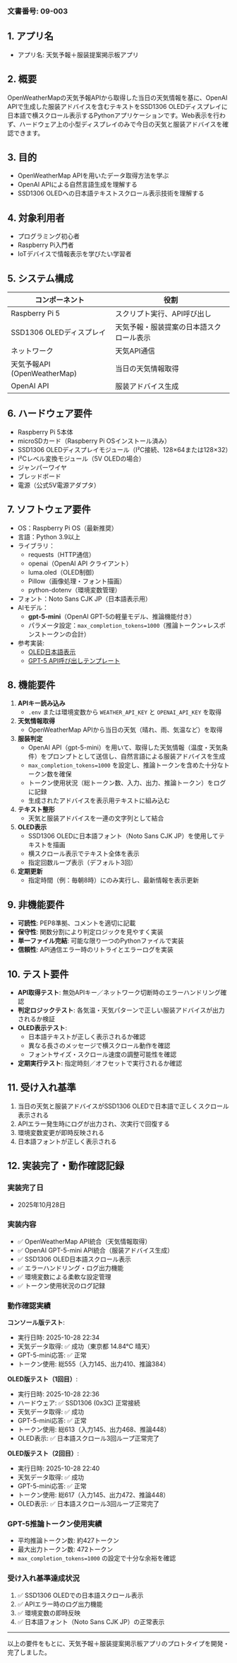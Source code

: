 ### 文書番号: 09-003

## 1. アプリ名
- アプリ名: 天気予報＋服装提案掲示板アプリ

## 2. 概要
OpenWeatherMapの天気予報APIから取得した当日の天気情報を基に、OpenAI APIで生成した服装アドバイスを含むテキストをSSD1306 OLEDディスプレイに日本語で横スクロール表示するPythonアプリケーションです。Web表示を行わず、ハードウェア上の小型ディスプレイのみで今日の天気と服装アドバイスを確認できます。

## 3. 目的
- OpenWeatherMap APIを用いたデータ取得方法を学ぶ
- OpenAI APIによる自然言語生成を理解する
- SSD1306 OLEDへの日本語テキストスクロール表示技術を理解する

## 4. 対象利用者
- プログラミング初心者
- Raspberry Pi入門者
- IoTデバイスで情報表示を学びたい学習者

## 5. システム構成
| コンポーネント                   | 役割                                    |
|----------------------------------|-----------------------------------------|
| Raspberry Pi 5                    | スクリプト実行、API呼び出し             |
| SSD1306 OLEDディスプレイ          | 天気予報・服装提案の日本語スクロール表示 |
| ネットワーク                      | 天気API通信                             |
| 天気予報API (OpenWeatherMap)      | 当日の天気情報取得                      |
| OpenAI API                        | 服装アドバイス生成                     |

## 6. ハードウェア要件
- Raspberry Pi 5本体
- microSDカード（Raspberry Pi OSインストール済み）
- SSD1306 OLEDディスプレイモジュール（I²C接続、128×64または128×32）
- I²Cレベル変換モジュール（5V OLEDの場合）
- ジャンパーワイヤ
- ブレッドボード
- 電源（公式5V電源アダプタ）

## 7. ソフトウェア要件
- OS：Raspberry Pi OS（最新推奨）
- 言語：Python 3.9以上
- ライブラリ：
  - requests（HTTP通信）
  - openai（OpenAI API クライアント）
  - luma.oled（OLED制御）
  - Pillow（画像処理・フォント描画）
  - python-dotenv（環境変数管理）
- フォント：Noto Sans CJK JP（日本語表示用）
- AIモデル：
  - **gpt-5-mini**（OpenAI GPT-5の軽量モデル、推論機能付き）
  - パラメータ設定：`max_completion_tokens=1000`（推論トークン+レスポンストークンの合計）
- 参考実装:
  - [OLED日本語表示](https://github.com/Murasan201/06-004-ssd1306-oled-jp-display)
  - [GPT-5 API呼び出しテンプレート](https://github.com/Murasan201/09-001-gpt-response-minimal)

## 8. 機能要件
1. **APIキー読み込み**
   - `.env` または環境変数から `WEATHER_API_KEY` と `OPENAI_API_KEY` を取得
2. **天気情報取得**
   - OpenWeatherMap APIから当日の天気（晴れ、雨、気温など）を取得
3. **服装判定**
   - OpenAI API（gpt-5-mini）を用いて、取得した天気情報（温度・天気条件）をプロンプトとして送信し、自然言語による服装アドバイスを生成
   - `max_completion_tokens=1000` を設定し、推論トークンを含めた十分なトークン数を確保
   - トークン使用状況（総トークン数、入力、出力、推論トークン）をログに記録
   - 生成されたアドバイスを表示用テキストに組み込む
4. **テキスト整形**
   - 天気と服装アドバイスを一連の文字列として結合
5. **OLED表示**
   - SSD1306 OLEDに日本語フォント（Noto Sans CJK JP）を使用してテキストを描画
   - 横スクロール表示でテキスト全体を表示
   - 指定回数ループ表示（デフォルト3回）
6. **定期更新**
   - 指定時間（例：毎朝8時）にのみ実行し、最新情報を表示更新

## 9. 非機能要件
- **可読性**: PEP8準拠、コメントを適切に記載
- **保守性**: 関数分割により判定ロジックを見やすく実装
- **単一ファイル完結**: 可能な限り一つのPythonファイルで実装
- **信頼性**: API通信エラー時のリトライとエラーログを実装

## 10. テスト要件
- **API取得テスト**: 無効APIキー／ネットワーク切断時のエラーハンドリング確認
- **判定ロジックテスト**: 各気温・天気パターンで正しい服装アドバイスが出力されるか検証
- **OLED表示テスト**:
  - 日本語テキストが正しく表示されるか確認
  - 異なる長さのメッセージで横スクロール動作を確認
  - フォントサイズ・スクロール速度の調整可能性を確認
- **定期実行テスト**: 指定時刻／オフセットで実行されるか確認

## 11. 受け入れ基準
1. 当日の天気と服装アドバイスがSSD1306 OLEDで日本語で正しくスクロール表示される
2. APIエラー発生時にログが出力され、次実行で回復する
3. 環境変数変更が即時反映される
4. 日本語フォントが正しく表示される

## 12. 実装完了・動作確認記録

### 実装完了日
- 2025年10月28日

### 実装内容
- ✅ OpenWeatherMap API統合（天気情報取得）
- ✅ OpenAI GPT-5-mini API統合（服装アドバイス生成）
- ✅ SSD1306 OLED日本語スクロール表示
- ✅ エラーハンドリング・ログ出力機能
- ✅ 環境変数による柔軟な設定管理
- ✅ トークン使用状況のログ記録

### 動作確認実績
**コンソール版テスト**:
- 実行日時: 2025-10-28 22:34
- 天気データ取得: ✅ 成功（東京都 14.84°C 晴天）
- GPT-5-mini応答: ✅ 正常
- トークン使用: 総555（入力145、出力410、推論384）

**OLED版テスト（1回目）**:
- 実行日時: 2025-10-28 22:36
- ハードウェア: ✅ SSD1306 (0x3C) 正常接続
- 天気データ取得: ✅ 成功
- GPT-5-mini応答: ✅ 正常
- トークン使用: 総613（入力145、出力468、推論448）
- OLED表示: ✅ 日本語スクロール3回ループ正常完了

**OLED版テスト（2回目）**:
- 実行日時: 2025-10-28 22:40
- 天気データ取得: ✅ 成功
- GPT-5-mini応答: ✅ 正常
- トークン使用: 総617（入力145、出力472、推論448）
- OLED表示: ✅ 日本語スクロール3回ループ正常完了

### GPT-5推論トークン使用実績
- 平均推論トークン数: 約427トークン
- 最大出力トークン数: 472トークン
- `max_completion_tokens=1000` の設定で十分な余裕を確認

### 受け入れ基準達成状況
1. ✅ SSD1306 OLEDでの日本語スクロール表示
2. ✅ APIエラー時のログ出力機能
3. ✅ 環境変数の即時反映
4. ✅ 日本語フォント（Noto Sans CJK JP）の正常表示

---
以上の要件をもとに、天気予報＋服装提案掲示板アプリのプロトタイプを開発・完了しました。
